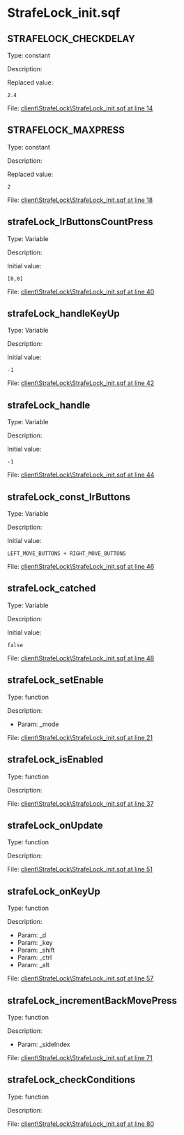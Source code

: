 # StrafeLock_init.sqf

## STRAFELOCK_CHECKDELAY

Type: constant

Description: 


Replaced value:
```sqf
2.4
```
File: [client\StrafeLock\StrafeLock_init.sqf at line 14](../../../Src/client/StrafeLock/StrafeLock_init.sqf#L14)
## STRAFELOCK_MAXPRESS

Type: constant

Description: 


Replaced value:
```sqf
2
```
File: [client\StrafeLock\StrafeLock_init.sqf at line 18](../../../Src/client/StrafeLock/StrafeLock_init.sqf#L18)
## strafeLock_lrButtonsCountPress

Type: Variable

Description: 


Initial value:
```sqf
[0,0]
```
File: [client\StrafeLock\StrafeLock_init.sqf at line 40](../../../Src/client/StrafeLock/StrafeLock_init.sqf#L40)
## strafeLock_handleKeyUp

Type: Variable

Description: 


Initial value:
```sqf
-1
```
File: [client\StrafeLock\StrafeLock_init.sqf at line 42](../../../Src/client/StrafeLock/StrafeLock_init.sqf#L42)
## strafeLock_handle

Type: Variable

Description: 


Initial value:
```sqf
-1
```
File: [client\StrafeLock\StrafeLock_init.sqf at line 44](../../../Src/client/StrafeLock/StrafeLock_init.sqf#L44)
## strafeLock_const_lrButtons

Type: Variable

Description: 


Initial value:
```sqf
LEFT_MOVE_BUTTONS + RIGHT_MOVE_BUTTONS
```
File: [client\StrafeLock\StrafeLock_init.sqf at line 46](../../../Src/client/StrafeLock/StrafeLock_init.sqf#L46)
## strafeLock_catched

Type: Variable

Description: 


Initial value:
```sqf
false
```
File: [client\StrafeLock\StrafeLock_init.sqf at line 48](../../../Src/client/StrafeLock/StrafeLock_init.sqf#L48)
## strafeLock_setEnable

Type: function

Description: 
- Param: _mode

File: [client\StrafeLock\StrafeLock_init.sqf at line 21](../../../Src/client/StrafeLock/StrafeLock_init.sqf#L21)
## strafeLock_isEnabled

Type: function

Description: 


File: [client\StrafeLock\StrafeLock_init.sqf at line 37](../../../Src/client/StrafeLock/StrafeLock_init.sqf#L37)
## strafeLock_onUpdate

Type: function

Description: 


File: [client\StrafeLock\StrafeLock_init.sqf at line 51](../../../Src/client/StrafeLock/StrafeLock_init.sqf#L51)
## strafeLock_onKeyUp

Type: function

Description: 
- Param: _d
- Param: _key
- Param: _shift
- Param: _ctrl
- Param: _alt

File: [client\StrafeLock\StrafeLock_init.sqf at line 57](../../../Src/client/StrafeLock/StrafeLock_init.sqf#L57)
## strafeLock_incrementBackMovePress

Type: function

Description: 
- Param: _sideIndex

File: [client\StrafeLock\StrafeLock_init.sqf at line 71](../../../Src/client/StrafeLock/StrafeLock_init.sqf#L71)
## strafeLock_checkConditions

Type: function

Description: 


File: [client\StrafeLock\StrafeLock_init.sqf at line 80](../../../Src/client/StrafeLock/StrafeLock_init.sqf#L80)
